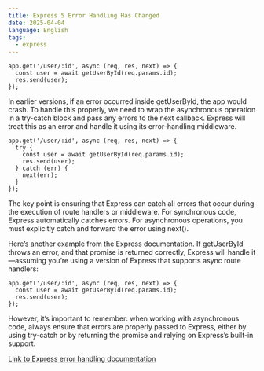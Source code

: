 ```yaml
---
title: Express 5 Error Handling Has Changed
date: 2025-04-04
language: English
tags:
  - express
---
```


```
app.get('/user/:id', async (req, res, next) => {
  const user = await getUserById(req.params.id);
  res.send(user);
});
```

In earlier versions, if an error occurred inside getUserById, the app would crash. To handle this properly, we need to wrap the asynchronous operation in a try-catch block and pass any errors to the next callback. Express will treat this as an error and handle it using its error-handling middleware.

```
app.get('/user/:id', async (req, res, next) => {
  try {
    const user = await getUserById(req.params.id);
    res.send(user);
  } catch (err) {
    next(err);
  }
});
```

The key point is ensuring that Express can catch all errors that occur during the execution of route handlers or middleware. For synchronous code, Express automatically catches errors. For asynchronous operations, you must explicitly catch and forward the error using next().

Here’s another example from the Express documentation. If getUserById throws an error, and that promise is returned correctly, Express will handle it—assuming you’re using a version of Express that supports async route handlers:

```
app.get('/user/:id', async (req, res, next) => {
  const user = await getUserById(req.params.id);
  res.send(user);
});
```

However, it’s important to remember: when working with asynchronous code, always ensure that errors are properly passed to Express, either by using try-catch or by returning the promise and relying on Express’s built-in support.

[Link to Express error handling documentation](https://expressjs.com/en/guide/error-handling.html)

